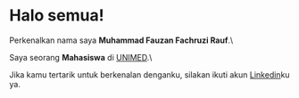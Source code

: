 # Halo semua! 

Perkenalkan nama saya **Muhammad Fauzan Fachruzi Rauf**.\

Saya seorang **Mahasiswa** di [UNIMED](https://www.unimed.ac.id/).\


Jika kamu tertarik untuk berkenalan denganku, silakan ikuti akun [Linkedin](https://www.linkedin.com/in/fauzan-rauf-859293249)ku ya.
<!--
**MuhammadFauzanFachruziRauf/MuhammadFauzanFachruziRauf** is a ✨ _special_ ✨ repository because its `README.md` (this file) appears on your GitHub profile.

Here are some ideas to get you started:

- 🔭 I’m currently working on ...
- 🌱 I’m currently learning ...
- 👯 I’m looking to collaborate on ...
- 🤔 I’m looking for help with ...
- 💬 Ask me about ...
- 📫 How to reach me: ...
- 😄 Pronouns: ...
- ⚡ Fun fact: ...
-->
